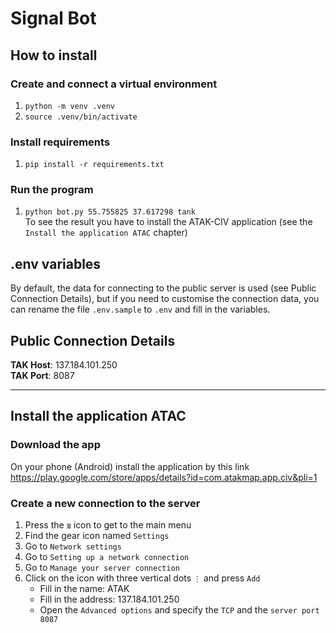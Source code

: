 # Signal Bot

## How to install
### Create and connect a virtual environment
1. `python -m venv .venv`
1. `source .venv/bin/activate`

### Install requirements
1. `pip install -r requirements.txt`

### Run the program
1. `python bot.py 55.755825 37.617298 tank`  
To see the result you have to install the ATAK-CIV application (see the `Install the application ATAC` chapter)

## .env variables
By default, the data for connecting to the public server is used (see Public Connection Details), but if you need to customise the connection data, you can rename the file `.env.sample` to `.env` and fill in the variables.

## Public Connection Details
**TAK Host**: 137.184.101.250  
**TAK Port**: 8087

---

## Install the application ATAC
### Download the app
On your phone (Android) install the application by this link https://play.google.com/store/apps/details?id=com.atakmap.app.civ&pli=1

### Create a new connection to the server
1. Press the `≣` icon to get to the main menu
1. Find the gear icon named `Settings`
1. Go to `Network settings`
1. Go to `Setting up a network connection`
1. Go to `Manage your server connection`
1. Click on the icon with three vertical dots `⋮` and press `Add`
   - Fill in the name: ATAK
   - Fill in the address: 137.184.101.250
   - Open the `Advanced options` and specify the `TCP` and the `server port 8087`
